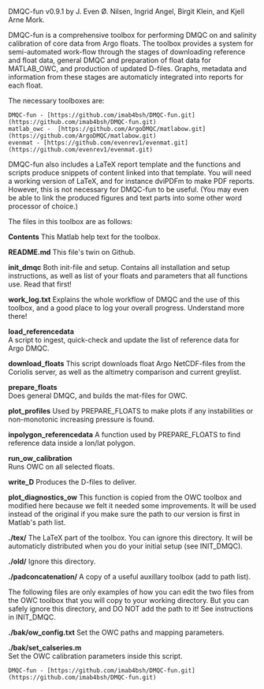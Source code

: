  DMQC-fun v0.9.1 
 by J. Even Ø. Nilsen, Ingrid Angel, Birgit Klein, and Kjell Arne Mork.

 DMQC-fun is a comprehensive toolbox for performing DMQC on and
 salinity calibration of core data from Argo floats. The toolbox
 provides a system for semi-automated work-flow through the stages of
 downloading reference and float data, general DMQC and preparation of
 float data for MATLAB_OWC, and production of updated D-files. Graphs,
 metadata and information from these stages are automaticly integrated
 into reports for each float.

 The necessary toolboxes are:
 
	DMQC-fun - [https://github.com/imab4bsh/DMQC-fun.git](https://github.com/imab4bsh/DMQC-fun.git)
	matlab_owc -  [https://github.com/ArgoDMQC/matlabow.git](https://github.com/ArgoDMQC/matlabow.git)
	evenmat - [https://github.com/evenrev1/evenmat.git](https://github.com/evenrev1/evenmat.git)

 DMQC-fun also includes a LaTeX report template and the functions and
 scripts produce snippets of content linked into that template. You
 will need a working version of LaTeX, and for instance dviPDFm to make
 PDF reports. However, this is not necessary for DMQC-fun to be
 useful. (You may even be able to link the produced figures and text
 parts into some other word processor of choice.)

 The files in this toolbox are as follows:

**Contents**	This Matlab help text for the toolbox.

**README.md**	This file's twin on Github.

**init_dmqc**	Both init-file and setup. Contains all installation
		and setup instructions, as well as list of your
		floats and parameters that all functions use. Read
		that first! 

**work_log.txt**	Explains the whole workflow of DMQC and the use of this
		toolbox, and a good place to log your overall
		progress. Understand more there! 

**load_referencedata**	
		A script to ingest, quick-check and update the list
		of reference data for Argo DMQC. 

**download_floats**	
		This script downloads float Argo NetCDF-files from
		the Coriolis server, as well as the altimetry
		comparison and current greylist. 

**prepare_floats**	
		Does general DMQC, and builds the mat-files for OWC. 

**plot_profiles**	Used by PREPARE_FLOATS to make plots if any instabilities or
		non-monotonic increasing pressure is found.

**inpolygon_referencedata**	
		A function used by PREPARE_FLOATS to find reference
		data inside a lon/lat polygon.

**run_ow_calibration**	
		Runs OWC on all selected floats.

**write_D**	Produces the D-files to deliver.

**plot_diagnostics_ow**	
		This function is copied from the OWC toolbox and
		modified here because we felt it needed some
		improvements. It will be used instead of the original
		if you make sure the path to our version is first in 
		Matlab's path list.

**./tex/**	The LaTeX part of the toolbox. You can ignore this
		directory. It will be automaticly distributed when
		you do your initial setup (see INIT_DMQC).

**./old/**	Ignore this directory.
 
**./padconcatenation/**	
		A copy of a useful auxillary toolbox (add to path list).

 The following files are only examples of how you can edit the two
 files from the OWC toolbox that you will copy to your working
 directory. But you can safely ignore this directory, and DO NOT add
 the path to it! See instructions in INIT_DMQC.

**./bak/ow_config.txt**	
		Set the OWC paths and mapping parameters. 

**./bak/set_calseries.m**	
		Set the OWC calibration parameters inside this
		script.

	DMQC-fun - [https://github.com/imab4bsh/DMQC-fun.git](https://github.com/imab4bsh/DMQC-fun.git)
